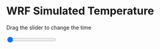 <h1>WRF Simulated Temperature</h1>
<p>Drag the slider to change the time</p>

<div class="slidecontainer">
<input oninput='setImage(this)' class="slider" type="range" min="0" max="23" value="0" step="1" />
<img id='img'/>
</div>

<script>
var img = document.getElementById('img');
var img_array = ['/assets/images/wrf/t_wrfout_d01_2020-02-15_12:00:00.png',
'/assets/images/wrf/t_wrfout_d01_2020-02-15_13:00:00.png',
'/assets/images/wrf/t_wrfout_d01_2020-02-15_14:00:00.png',
'/assets/images/wrf/t_wrfout_d01_2020-02-15_15:00:00.png',
'/assets/images/wrf/t_wrfout_d01_2020-02-15_16:00:00.png',
'/assets/images/wrf/t_wrfout_d01_2020-02-15_17:00:00.png',
'/assets/images/wrf/t_wrfout_d01_2020-02-15_18:00:00.png',
'/assets/images/wrf/t_wrfout_d01_2020-02-15_19:00:00.png',
'/assets/images/wrf/t_wrfout_d01_2020-02-15_20:00:00.png',
'/assets/images/wrf/t_wrfout_d01_2020-02-15_21:00:00.png',
'/assets/images/wrf/t_wrfout_d01_2020-02-15_22:00:00.png',
'/assets/images/wrf/t_wrfout_d01_2020-02-15_23:00:00.png',
'/assets/images/wrf/t_wrfout_d01_2020-02-16_00:00:00.png',
'/assets/images/wrf/t_wrfout_d01_2020-02-16_01:00:00.png',
'/assets/images/wrf/t_wrfout_d01_2020-02-16_02:00:00.png',
'/assets/images/wrf/t_wrfout_d01_2020-02-16_03:00:00.png',
'/assets/images/wrf/t_wrfout_d01_2020-02-16_04:00:00.png',
'/assets/images/wrf/t_wrfout_d01_2020-02-16_05:00:00.png',
'/assets/images/wrf/t_wrfout_d01_2020-02-16_06:00:00.png',
'/assets/images/wrf/t_wrfout_d01_2020-02-16_07:00:00.png',
'/assets/images/wrf/t_wrfout_d01_2020-02-16_08:00:00.png',
'/assets/images/wrf/t_wrfout_d01_2020-02-16_09:00:00.png',
'/assets/images/wrf/t_wrfout_d01_2020-02-16_10:00:00.png',];
function setImage(obj)
{
        var value = obj.value;
        img.src = img_array[value];

}
</script>
